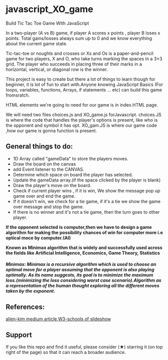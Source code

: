 # javascript_XO_game

Build Tic Tac Toe Game With JavaScript

In a two-player (A vs B) game, if player A scores x points , player B loses x points. Total gains/losses always sum up to 0 and we know everything about the current game state.

Tic-tac-toe or noughts and crosses or Xs and Os is a paper-and-pencil game for two players, X and O, who take turns marking the spaces in a 3×3 grid. The player who succeeds in placing three of their marks in a horizontal, vertical, or diagonal row is the winner.

This project is easy to create but there a lot of things to learn though for beginner, it is lot of fun to start with.Anyone knowing  JavaScript Basics (For loops, variables, functions, Arrays, if statements ... etc) can build this game fromsratch.

HTML elements we're going to need for our game is in index.HTML page.

We will need two files choices.js and XO_game.js forJavascript. choices.JS is where the code that handles the player's options is present, like who is the opponent and symbol it has opt. XO_gam.JS is where our game code ,how our game is gonna function is present.


## General things to do:
* 1D Array called "gameData" to store the players moves.
* Draw the board on the canvas
* add Event listener to the CANVAS.
* Determine which space on board the player has selected.
* Update the gameData array.(if the space clicked by the player is blank)
* Draw the player's move on the board.
* Check if current player wins , if it is win, We show the message pop up game over and end the game.
* If it doesn't win, we check for a tie game, if it's a tie we show the game over message and stop the game.
* If there is no winner and it's not a tie game, then the turn goes to other player.

**If the opponent selected is computer,then we have to design a game algorithm for making the possibility chances of win for computer more i.e optical moce by computer.(AI)**

**Known as Minimax algorithm that is widely and successfully used across the fields like Artificial Intelligence, Economics, Game Theory, Statistics**

##### Minimax: Minimax is a recursive algorithm which is used to choose an optimal move for a player assuming that the opponent is also playing optimally. As its name suggests, its goal is to minimize the maximum loss.(minimizing the loss considering worst case scenario).Algorithm as a representation of the human thought exploring all the different moves taken by the exponent.


## References:
[allen-kim medium article](https://medium.com/allenhwkim/how-to-build-a-carousel-in-pure-javascript-98d758a18811),[W3-schools of slideshow](https://www.w3schools.com/howto/howto_js_slideshow.asp)


## Support 

If you like this repo and find it useful, please consider (★) starring it (on top right of the page) so that it can reach a broader audience.



